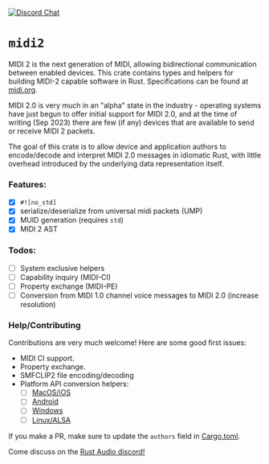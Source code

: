 [![Discord Chat][discord-img]][discord-url]

# `midi2`
MIDI 2 is the next generation of MIDI, allowing bidirectional communication between enabled devices. This crate contains types and helpers for building MIDI-2 capable software in Rust. Specifications can be found at [midi.org](https://midi.org).

MIDI 2.0 is very much in an "alpha" state in the industry - operating systems have just begun to offer initial support for MIDI 2.0, and at the time of writing (Sep 2023) there are few (if any) devices that are available to send or receive MIDI 2 packets. 

The goal of this crate is to allow device and application authors to encode/decode and interpret MIDI 2.0 messages in idiomatic Rust, with little overhead introduced by the underlying data representation itself.

### Features: 
- [x] `#![no_std]`
- [x] serialize/deserialize from universal midi packets (UMP) 
- [x] MUID generation (requires `std`)
- [x] MIDI 2 AST 

### Todos: 
- [ ] System exclusive helpers
- [ ] Capability inquiry (MIDI-CI)
- [ ] Property exchange (MIDI-PE)
- [ ] Conversion from MIDI 1.0 channel voice messages to MIDI 2.0 (increase resolution)

[discord-url]: https://discord.com/channels/590254806208217089/932384555900493945
[discord-img]: https://img.shields.io/discord/590254806208217089.svg?label=Discord&logo=discord&color=blue

### Help/Contributing

Contributions are very much welcome! Here are some good first issues:

- MIDI CI support.
- Property exchange.
- SMFCLIP2 file encoding/decoding
- Platform API conversion helpers:
  - [ ] [MacOS/iOS](https://developer.apple.com/documentation/coremidi/midiuniversalmessage)
  - [ ] [Android](https://source.android.com/docs/core/audio/midi)
  - [ ] [Windows](https://github.com/microsoft/midi)
  - [ ] [Linux/ALSA](https://github.com/alsa-project/alsa-utils)

If you make a PR, make sure to update the `authors` field in [Cargo.toml](./Cargo.toml). 

Come discuss on the [Rust Audio discord!](https://discord.com/channels/590254806208217089/932384555900493945)


